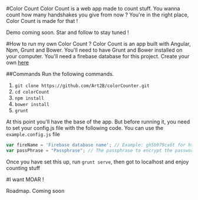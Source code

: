 #Color Count
Color Count is a web app made to count stuff. You wanna count how many handshakes you give from now ? You're in the right place, Color Count is made for that !

Demo coming soon. Star and follow to stay tuned !

#How to run my own Color Count ?
Color Count is an app built with Angular, Npm, Grunt and Bower. You'll need to have Grunt and Bower installed on your computer.
You'll need a firebase database for this project. Create your own [here](https://www.firebase.com/)

##Commands
Run the following commands.

1. `git clone https://github.com/Art2B/colorCounter.git`
2. `cd colorCount`
3. `npm install`
4. `bower install`
5. `grunt`

At this point you'll have the base of the app. But before running it, you need to set your config.js file with the following code. You can use the `example.config.js` file

```javascript
var fireName = 'Firebase database name'; // Example: gh5b979cx6t for https://gh5b979cx6t.firebaseio-demo.com/
var passPhrase = "Passphrase"; // The passphrase to encrypt the password
```
Once you have set this up, run `grunt serve`, then got to localhost and enjoy counting stuff

#I want MOAR !

Roadmap. Coming soon
